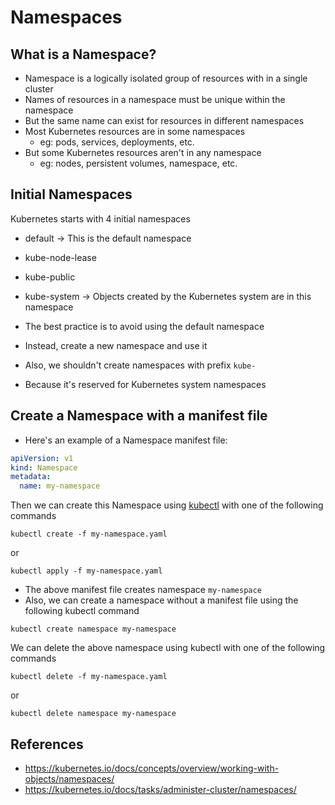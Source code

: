 # Namespaces

## What is a Namespace?

* Namespace is a logically isolated group of resources with in a single cluster
* Names of resources in a namespace must be unique within the namespace
* But the same name can exist for resources in different namespaces
* Most Kubernetes resources are in some namespaces
  * eg: pods, services, deployments, etc.
* But some Kubernetes resources aren't in any namespace
  * eg: nodes, persistent volumes, namespace, etc.

## Initial Namespaces

Kubernetes starts with 4 initial namespaces

* default -> This is the default namespace
* kube-node-lease
* kube-public 
* kube-system -> Objects created by the Kubernetes system are in this namespace

* The best practice is to avoid using the default namespace
* Instead, create a new namespace and use it
* Also, we shouldn't create namespaces with prefix `kube-`
* Because it's reserved for Kubernetes system namespaces

## Create a Namespace with a manifest file

* Here's an example of a Namespace manifest file:

```yaml
apiVersion: v1
kind: Namespace
metadata:
  name: my-namespace
```

Then we can create this Namespace using [kubectl](https://kubernetes.io/docs/reference/kubectl) with one of the following commands
```shell
kubectl create -f my-namespace.yaml
```
or
```shell
kubectl apply -f my-namespace.yaml
```

* The above manifest file creates namespace `my-namespace`
* Also, we can create a namespace without a manifest file using the following kubectl command
```shell
kubectl create namespace my-namespace
```

We can delete the above namespace using kubectl with one of the following commands
```shell
kubectl delete -f my-namespace.yaml
```
or
```shell
kubectl delete namespace my-namespace
```

## References

* https://kubernetes.io/docs/concepts/overview/working-with-objects/namespaces/
* https://kubernetes.io/docs/tasks/administer-cluster/namespaces/